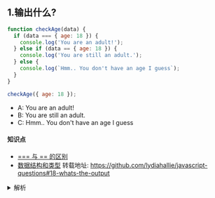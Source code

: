 ## 1.输出什么?
```javascript
function checkAge(data) {
  if (data === { age: 18 }) {
    console.log('You are an adult!');
  } else if (data == { age: 18 }) {
    console.log('You are still an adult.');
  } else {
    console.log(`Hmm.. You don't have an age I guess`);
  }
}

checkAge({ age: 18 });
```

- A: You are an adult!
- B: You are still an adult.
- C: Hmm.. You don't have an age I guess

#### 知识点
+ [=== 与 == 的区别 ](https://developer.mozilla.org/zh-CN/docs/Web/JavaScript/Reference/Operators/Equality)
+ [数据结构和类型](https://developer.mozilla.org/zh-CN/docs/Web/JavaScript/Guide/Grammar_and_types)
转载地址:
https://github.com/lydiahallie/javascript-questions#18-whats-the-output


<details>
<summary>解析</summary>
答案：C

解析：
    当比较是否相等时，基本类型是比较它们的值，而对象则是比较它们的引用地址是否相同。js检查对象在内存中是否是同一个引用地址。

    题干中这两个对象进行比较的时候，作为参数传递的对象在内存中引用的地址与我们用来检查相等的对象的内存地址是不同的。

   所以 { age: 18 } === { age: 18 } 和 { age: 18 } == { age: 18 } 都返回false。
</details>
